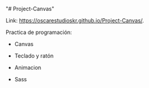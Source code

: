 "# Project-Canvas" 

Link: https://oscarestudioskr.github.io/Project-Canvas/.


Practica de programación:
  - Canvas
  - Teclado y ratón
  - Animacion
  
  - Sass
